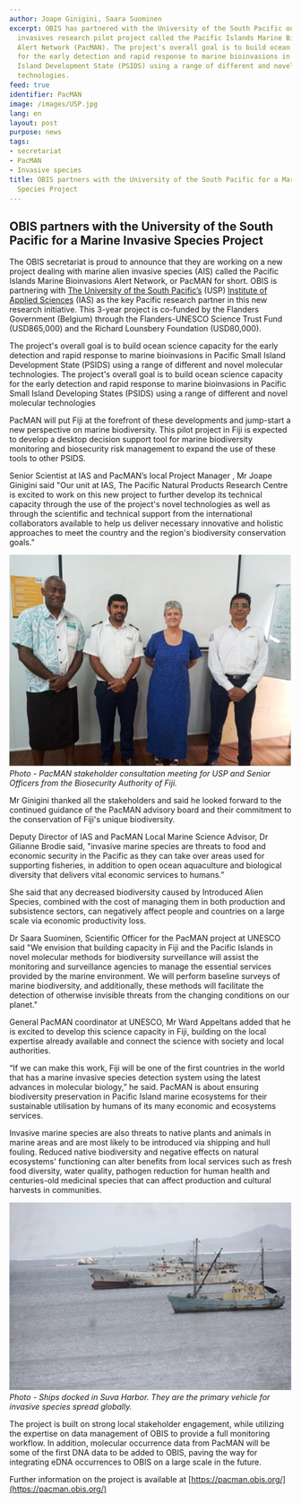 ```yaml
---
author: Joape Ginigini, Saara Suominen
excerpt: OBIS has partnered with the University of the South Pacific on a new marine
  invasives research pilot project called the Pacific Islands Marine Bioinvasions
  Alert Network (PacMAN). The project's overall goal is to build ocean science capacity
  for the early detection and rapid response to marine bioinvasions in Pacific Small
  Island Development State (PSIDS) using a range of different and novel molecular
  technologies.
feed: true
identifier: PacMAN
image: /images/USP.jpg
lang: en
layout: post
purpose: news
tags:
- secretariat
- PacMAN
- Invasive species
title: OBIS partners with the University of the South Pacific for a Marine Invasive
  Species Project
---
```


## OBIS partners with the University of the South Pacific for a Marine Invasive Species Project

The OBIS secretariat is proud to announce that they are working on a new project dealing with marine alien invasive species (AIS) called the Pacific Islands Marine Bioinvasions Alert Network, or PacMAN for short. OBIS is partnering with [The University of the South Pacific’s](https://www.usp.ac.fj/) (USP) [Institute of Applied Sciences](http://ias.fste.usp.ac.fj/) (IAS) as the key Pacific research partner in this new research initiative.  This 3-year project is co-funded by the Flanders Government (Belgium) through the Flanders-UNESCO Science Trust Fund (USD865,000) and the Richard Lounsbery Foundation (USD80,000).

The project's overall goal is to build ocean science capacity for the early detection and rapid response to marine bioinvasions in Pacific Small Island Development State (PSIDS) using a range of different and novel molecular technologies. The project's overall goal is to build ocean science capacity for the early detection and rapid response to marine bioinvasions in Pacific Small Island Developing States (PSIDS) using a range of different and novel molecular technologies

PacMAN will put Fiji at the forefront of these developments and jump-start a new perspective on marine biodiversity. This pilot project in Fiji is expected to develop a desktop decision support tool for marine biodiversity monitoring and biosecurity risk management to expand the use of these tools to other PSIDS.

Senior Scientist at IAS  and PacMAN’s local Project Manager , Mr Joape Ginigini said "Our unit at IAS, The Pacific Natural Products Research Centre is excited to work on this new project to further develop its technical capacity through the use of the project's novel technologies as well as through the scientific and technical support from the international collaborators available to help us deliver necessary innovative and holistic approaches to meet the country and the region's biodiversity conservation goals."  

<img src="/images/USP.jpg" class="img-responsive img-responsive-50" />
<em>Photo - PacMAN stakeholder consultation meeting for USP and Senior Officers from the Biosecurity Authority of Fiji.</em>
<br>

Mr Ginigini thanked all the stakeholders and said he looked forward to the continued guidance of the PacMAN advisory board and their commitment to the conservation of Fiji's unique biodiversity.

Deputy Director of IAS and PacMAN Local Marine Science Advisor, Dr Gilianne Brodie said, "invasive marine species are threats to food and economic security in the Pacific as they can take over areas used for supporting fisheries, in addition to open ocean aquaculture and biological diversity that delivers vital economic services to humans.”

She said that any decreased biodiversity caused by Introduced Alien Species, combined with the cost of managing them in both production and subsistence sectors, can negatively affect people and countries on a large scale via economic productivity loss.

Dr Saara Suominen, Scientific Officer for the PacMAN project at UNESCO said "We envision that building capacity in Fiji and the Pacific Islands in novel molecular methods for biodiversity surveillance will assist the monitoring and surveillance agencies to manage the essential services provided by the marine environment. We will perform baseline surveys of marine biodiversity, and additionally, these methods will facilitate the detection of otherwise invisible threats from the changing conditions on our planet."

General PacMAN coordinator at UNESCO, Mr Ward Appeltans added that he is excited to develop this science capacity in Fiji, building on the local expertise already available and connect the science with society and local authorities.

“If we can make this work, Fiji will be one of the first countries in the world that has a marine invasive species detection system using the latest advances in molecular biology,” he said.
PacMAN is about ensuring biodiversity preservation in Pacific Island marine ecosystems for their sustainable utilisation by humans of its many economic and ecosystems services.

Invasive marine species are also threats to native plants and animals in marine areas and are most likely to be introduced via shipping and hull fouling. Reduced native biodiversity and negative effects on natural ecosystems' functioning can alter benefits from local services such as fresh food diversity, water quality, pathogen reduction for human health and centuries-old medicinal species that can affect production and cultural harvests in communities.

<img src="/images/Suva_harbour.jpg" class="img-responsive img-responsive-50" />
<em>Photo - Ships docked in Suva Harbor. They are the primary vehicle for invasive species spread globally.</em>
<br>

The project is built on strong local stakeholder engagement, while utilizing the expertise on data management of OBIS to provide a full monitoring workflow. In addition, molecular occurrence data from PacMAN will be some of the first DNA data to be added to OBIS, paving the way for integrating eDNA occurrences to OBIS on a large scale in the future.

Further information on the project is available at [https://pacman.obis.org/](https://pacman.obis.org/)